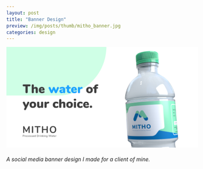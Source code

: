 ```yaml
---
layout: post
title: "Banner Design"
preview: /img/posts/thumb/mitho_banner.jpg
categories: design
---
```


![MITHO](/img/posts//mitho/mitho_banner.jpg) <br> 
###### A social media banner design I made for a client of mine.